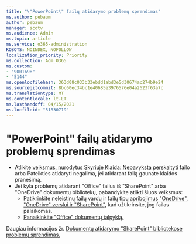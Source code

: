 ```yaml
---
title: "\"PowerPoint\" failų atidarymo problemų sprendimas"
ms.author: pebaum
author: pebaum
manager: scotv
ms.audience: Admin
ms.topic: article
ms.service: o365-administration
ROBOTS: NOINDEX, NOFOLLOW
localization_priority: Priority
ms.collection: Adm_O365
ms.custom:
- "9001698"
- "5144"
ms.openlocfilehash: 363d08c033b33ebdd1abd3e5d30674ac274b9e24
ms.sourcegitcommit: 8bc60ec34bc1e40685e3976576e04a2623f63a7c
ms.translationtype: MT
ms.contentlocale: lt-LT
ms.lasthandoff: 04/15/2021
ms.locfileid: "51830719"
---
```

# <a name="resolve-issues-opening-powerpoint-files"></a>"PowerPoint" failų atidarymo problemų sprendimas

- Atlikite [veiksmus, nurodytus Skyriuje Klaida: Nepavyksta perskaityti](https://support.office.com/article/Error-Can-t-read-file-or-Presentation-cannot-be-opened-7f2f31e2-d4dd-4c1f-9e27-ba6fadf92d44) failo arba Pateikties atidaryti negalima, jei atidarant failą gaunate klaidos pranešimą.
- Jei kyla problemų atidarant "Office" failus iš "SharePoint" arba "OneDrive" dokumentų bibliotekų, pabandykite atlikti šiuos veiksmus:
    - Patikrinkite neleistinų failų vardų ir failų tipų [apribojimus "OneDrive", "OneDrive" verslui ir "SharePoint",](https://support.office.com/article/64883a5d-228e-48f5-b3d2-eb39e07630fa) kad užtikrinsite, jog failas palaikomas.
    - [Panaikinkite "Office" dokumentų talpyklą.](https://support.office.com/article/b1d3765e-d71b-4bb8-99ca-acd22c42995d)

Daugiau informacijos žr. [Dokumentų atidarymo "SharePoint" bibliotekose problemų sprendimas.](https://support.office.com/article/31329fa1-4ad0-47fc-95d8-bb0c5b12a536)
